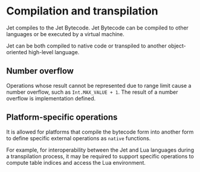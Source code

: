 # Compilation and transpilation

Jet compiles to the Jet Bytecode. Jet Bytecode can be compiled to other languages or be executed by a virtual machine.

Jet can be both compiled to native code or transpiled to another object-oriented high-level language.

## Number overflow

Operations whose result cannot be represented due to range limit cause a number overflow, such as `Int.MAX_VALUE + 1`. The result of a number overflow is implementation defined.

## Platform-specific operations

It is allowed for platforms that compile the bytecode form into another form to define specific external operations as `native` functions.

For example, for interoperability between the Jet and Lua languages during a transpilation process, it may be required to support specific operations to compute table indices and access the Lua environment.
